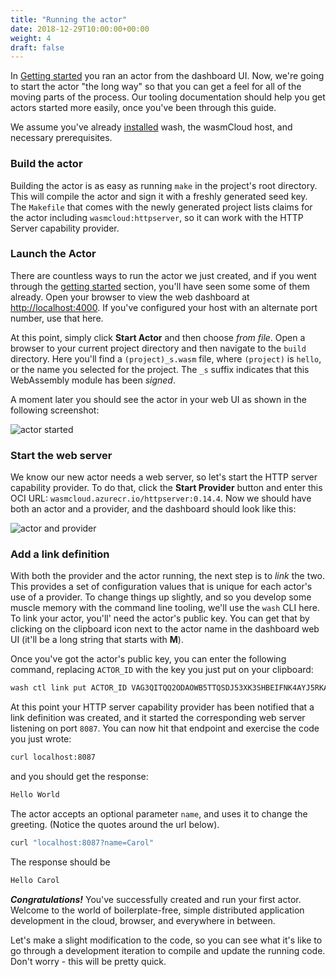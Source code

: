 ```yaml
---
title: "Running the actor"
date: 2018-12-29T10:00:00+00:00
weight: 4
draft: false
---
```


In [Getting started](/overview/getting-started) you ran an actor from the dashboard UI. Now, we're going to start the actor "the long way" so that you can get a feel for all of the moving parts of the process. Our tooling documentation should help you get actors started more easily, once you've been through this guide.

We assume you've already [installed](../../../overview/installation) wash, the wasmCloud host, and necessary prerequisites.

### Build the actor

Building the actor is as easy as running `make` in the project's root directory. This will compile the actor and sign it with a freshly generated seed key. The `Makefile` that comes with the newly generated project lists claims for the actor including `wasmcloud:httpserver`, so it can work with the HTTP Server capability provider.

### Launch the Actor

There are countless ways to run the actor we just created, and if you went through the [getting started](../../../overview/getting-started) section, you'll have seen some some of them already. Open your browser to view the web dashboard at [http://localhost:4000](http://localhost:4000). If you've configured your host with an alternate port number, use that here.

At this point, simply click **Start Actor** and then choose _from file_. Open a browser to your current project directory and then navigate to the `build` directory. Here you'll find a `(project)_s.wasm` file, where `(project)` is `hello`, or the name you selected for the project. The `_s` suffix indicates that this WebAssembly module has been _signed_.

A moment later you should see the actor in your web UI as shown in the following screenshot:

![actor started](../actor.png)

### Start the web server

We know our new actor needs a web server, so let's start the HTTP server capability provider. To do that, click the **Start Provider** button and enter this OCI URL: `wasmcloud.azurecr.io/httpserver:0.14.4`. Now we should have both an actor and a provider, and the dashboard should look like this:

![actor and provider](../actorandprovider.png)

### Add a link definition

With both the provider and the actor running, the next step is to _link_ the two. This provides a set of configuration values that is unique for each actor's use of a provider. To change things up slightly, and so you develop some muscle memory with the command line tooling, we'll use the `wash` CLI here. To link your actor, you'll' need the actor's public key. You can get that by clicking on the clipboard icon next to the actor name in the dashboard web UI (it'll be a long string that starts with **M**).

Once you've got the actor's public key, you can enter the following command, replacing `ACTOR_ID` with the key you just put on your clipboard:

```bash
wash ctl link put ACTOR_ID VAG3QITQQ2ODAOWB5TTQSDJ53XK3SHBEIFNK4AYJ5RKAX2UNSCAPHA5M wasmcloud:httpserver address=0.0.0.0:8087
```

At this point your HTTP server capability provider has been notified that a link definition was created, and it started the corresponding web server listening on port `8087`. You can now hit that endpoint and exercise the code you just wrote:

```bash
curl localhost:8087
```

and you should get the response:

```bash
Hello World
```

The actor accepts an optional parameter `name`, and uses it to change the greeting. (Notice the quotes around the url below).

```bash
curl "localhost:8087?name=Carol"
```

The response should be

```bash
Hello Carol
```

_**Congratulations!**_ You've successfully created and run your first actor. Welcome to the world of boilerplate-free, simple distributed application development in the cloud, browser, and everywhere in between.

Let's make a slight modification to the code, so you can see what it's like to go through a development iteration to compile and update the running code. Don't worry - this will be pretty quick.
